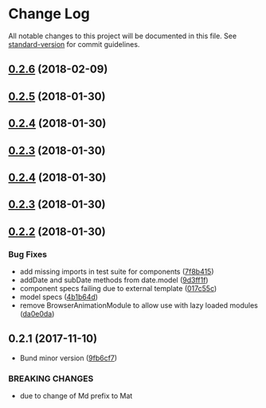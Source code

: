 # Change Log

All notable changes to this project will be documented in this file. See [standard-version](https://github.com/conventional-changelog/standard-version) for commit guidelines.

<a name="0.2.6"></a>
## [0.2.6](https://github.com/gorilainvest/angular-date-format/compare/v0.2.5...v0.2.6) (2018-02-09)



<a name="0.2.5"></a>
## [0.2.5](https://github.com/gorilainvest/angular-date-format/compare/v0.2.4...v0.2.5) (2018-01-30)



<a name="0.2.4"></a>
## [0.2.4](https://github.com/gorilainvest/angular-date-format/compare/v0.2.3...v0.2.4) (2018-01-30)



<a name="0.2.3"></a>
## [0.2.3](https://github.com/gorilainvest/angular-date-format/compare/v0.2.2...v0.2.3) (2018-01-30)



<a name="0.2.4"></a>
## [0.2.4](https://github.com/gorilainvest/angular-date-format/compare/v0.2.2...v0.2.4) (2018-01-30)



<a name="0.2.3"></a>
## [0.2.3](https://github.com/gorilainvest/angular-date-format/compare/v0.2.2...v0.2.3) (2018-01-30)



<a name="0.2.2"></a>
## [0.2.2](https://github.com/gorilainvest/angular-date-format/compare/v0.2.1...v0.2.2) (2018-01-30)


### Bug Fixes

* add missing imports in test suite for components ([7f8b415](https://github.com/gorilainvest/angular-date-format/commit/7f8b415))
* addDate and subDate methods from date.model ([9d3ff1f](https://github.com/gorilainvest/angular-date-format/commit/9d3ff1f))
* component specs failing due to external template ([017c55c](https://github.com/gorilainvest/angular-date-format/commit/017c55c))
* model specs ([4b1b64d](https://github.com/gorilainvest/angular-date-format/commit/4b1b64d))
* remove BrowserAnimationModule to allow use with lazy loaded modules ([da0e0da](https://github.com/gorilainvest/angular-date-format/commit/da0e0da))



<a name="0.2.1"></a>
## 0.2.1 (2017-11-10)


* Bund minor version ([9fb6cf7](https://github.com/gorilainvest/angular-date-format/commit/9fb6cf7))


### BREAKING CHANGES

* due to change of Md prefix to Mat
